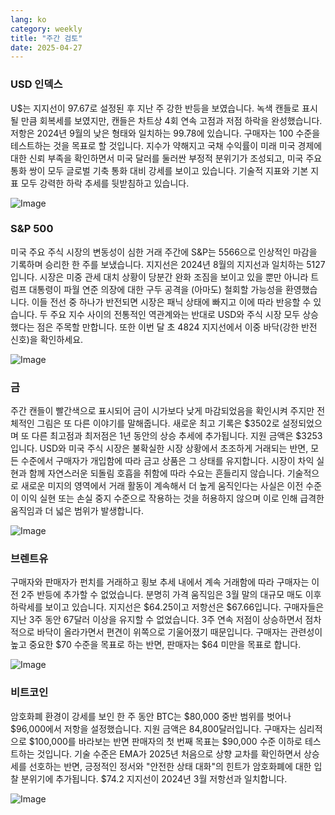 ```yaml
---
lang: ko
category: weekly
title: "주간 검토"
date: 2025-04-27
---
```


### USD 인덱스

U$는 지지선이 97.67로 설정된 후 지난 주 강한 반등을 보였습니다. 녹색 캔들로 표시될 만큼 회복세를 보였지만, 캔들은 차트상 4회 연속 고점과 저점 하락을 완성했습니다. 저항은 2024년 9월의 낮은 형태와 일치하는 99.78에 있습니다. 구매자는 100 수준을 테스트하는 것을 목표로 할 것입니다. 지수가 약해지고 국채 수익률이 미래 미국 경제에 대한 신뢰 부족을 확인하면서 미국 달러를 둘러싼 부정적 분위기가 조성되고, 미국 주요 통화 쌍이 모두 글로벌 기축 통화 대비 강세를 보이고 있습니다. 기술적 지표와 기본 지표 모두 강력한 하락 추세를 뒷받침하고 있습니다.

![Image](https://markleighedu.github.io/img/Apr-2025/27-Apr-2025/usdindex.jpg)

### S&P 500

미국 주요 주식 시장의 변동성이 심한 거래 주간에 S&P는 5566으로 인상적인 마감을 기록하며 승리한 한 주를 보냈습니다. 지지선은 2024년 8월의 지지선과 일치하는 5127입니다. 시장은 미중 관세 대치 상황이 당분간 완화 조짐을 보이고 있을 뿐만 아니라 트럼프 대통령이 파월 연준 의장에 대한 구두 공격을 (아마도) 철회할 가능성을 환영했습니다. 이들 전선 중 하나가 반전되면 시장은 패닉 상태에 빠지고 이에 따라 반응할 수 있습니다. 두 주요 지수 사이의 전통적인 역관계와는 반대로 USD와 주식 시장 모두 상승했다는 점은 주목할 만합니다. 또한 이번 달 초 4824 지지선에서 이중 바닥(강한 반전 신호)을 확인하세요.

![Image](https://markleighedu.github.io/img/Apr-2025/27-Apr-2025/sp500.jpg)

### 금

주간 캔들이 빨간색으로 표시되어 금이 시가보다 낮게 마감되었음을 확인시켜 주지만 전체적인 그림은 또 다른 이야기를 말해줍니다. 새로운 최고 기록은 $3502로 설정되었으며 또 다른 최고점과 최저점은 1년 동안의 상승 추세에 추가됩니다. 지원 금액은 $3253입니다. USD와 미국 주식 시장은 불확실한 시장 상황에서 초조하게 거래되는 반면, 모든 수준에서 구매자가 개입함에 따라 금고 상품은 그 상태를 유지합니다. 시장이 차익 실현과 함께 자연스러운 되돌림 호흡을 취함에 따라 수요는 흔들리지 않습니다. 기술적으로 새로운 미지의 영역에서 거래 활동이 계속해서 더 높게 움직인다는 사실은 이전 수준이 이익 실현 또는 손실 중지 수준으로 작용하는 것을 허용하지 않으며 이로 인해 급격한 움직임과 더 넓은 범위가 발생합니다.

![Image](https://markleighedu.github.io/img/Apr-2025/27-Apr-2025/gold.jpg)

### 브렌트유

구매자와 판매자가 펀치를 거래하고 횡보 추세 내에서 계속 거래함에 따라 구매자는 이전 2주 반등에 추가할 수 없었습니다. 분명히 가격 움직임은 3월 말의 대규모 매도 이후 하락세를 보이고 있습니다. 지지선은 $64.25이고 저항선은 $67.66입니다. 구매자들은 지난 3주 동안 67달러 이상을 유지할 수 없었습니다. 3주 연속 저점이 상승하면서 점차적으로 바닥이 올라가면서 편견이 위쪽으로 기울어졌기 때문입니다. 구매자는 관련성이 높고 중요한 $70 수준을 목표로 하는 반면, 판매자는 $64 미만을 목표로 합니다.

![Image](https://markleighedu.github.io/img/Apr-2025/27-Apr-2025/brentoil.jpg)

### 비트코인

암호화폐 환경이 강세를 보인 한 주 동안 BTC는 $80,000 중반 범위를 벗어나 $96,000에서 저항을 설정했습니다. 지원 금액은 84,800달러입니다. 구매자는 심리적으로 $100,000를 바라보는 반면 판매자의 첫 번째 목표는 $90,000 수준 이하로 테스트하는 것입니다. 기술 수준은 EMA가 2025년 처음으로 상향 교차를 확인하면서 상승세를 선호하는 반면, 긍정적인 정서와 "안전한 상태 대화"의 힌트가 암호화폐에 대한 입찰 분위기에 추가됩니다.  $74.2 지지선이 2024년 3월 저항선과 일치합니다. 

![Image](https://markleighedu.github.io/img/Apr-2025/27-Apr-2025/bitcoin.jpg)

